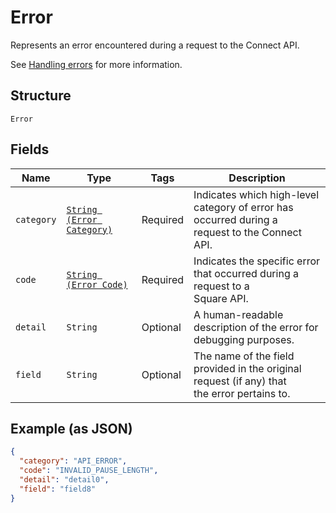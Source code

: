 
# Error

Represents an error encountered during a request to the Connect API.

See [Handling errors](https://developer.squareup.com/docs/build-basics/handling-errors) for more information.

## Structure

`Error`

## Fields

| Name | Type | Tags | Description |
|  --- | --- | --- | --- |
| `category` | [`String (Error Category)`](../../doc/models/error-category.md) | Required | Indicates which high-level category of error has occurred during a<br>request to the Connect API. |
| `code` | [`String (Error Code)`](../../doc/models/error-code.md) | Required | Indicates the specific error that occurred during a request to a<br>Square API. |
| `detail` | `String` | Optional | A human-readable description of the error for debugging purposes. |
| `field` | `String` | Optional | The name of the field provided in the original request (if any) that<br>the error pertains to. |

## Example (as JSON)

```json
{
  "category": "API_ERROR",
  "code": "INVALID_PAUSE_LENGTH",
  "detail": "detail0",
  "field": "field8"
}
```

